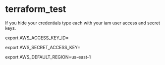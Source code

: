 # terraform_test

If you hide your credentials type each with your iam user access and secret keys.

export AWS_ACCESS_KEY_ID=

export AWS_SECRET_ACCESS_KEY=

export AWS_DEFAULT_REGION=us-east-1
